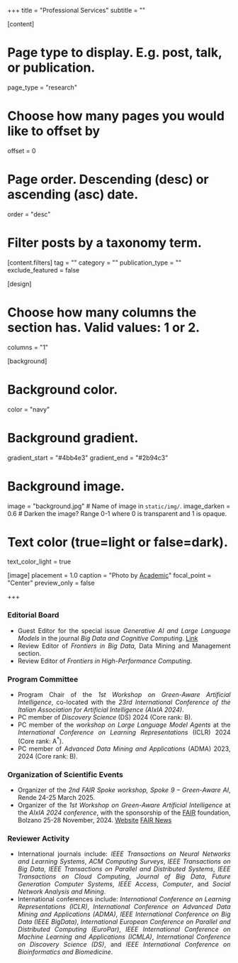 +++
title = "Professional Services"
subtitle = ""


[content]
  # Page type to display. E.g. post, talk, or publication.
  page_type = "research"
  
  
  # Choose how many pages you would like to offset by
  offset = 0

  # Page order. Descending (desc) or ascending (asc) date.
  order = "desc"

  # Filter posts by a taxonomy term.
  [content.filters]
    tag = ""
    category = ""
    publication_type = ""
    exclude_featured = false

[design]
  # Choose how many columns the section has. Valid values: 1 or 2.
  columns = "1"


[background]
  # Background color.
  color = "navy"
  
  # Background gradient.
  gradient_start = "#4bb4e3"
  gradient_end = "#2b94c3"
  
  # Background image.
  image = "background.jpg"  # Name of image in `static/img/`.
  image_darken = 0.6  # Darken the image? Range 0-1 where 0 is transparent and 1 is opaque.

  # Text color (true=light or false=dark).
  text_color_light = true

[image]
placement = 1.0
caption = "Photo by [Academic](https://sourcethemes.com/academic/)"
focal_point = "Center"
preview_only = false

+++
<div style="text-align: justify">

<h3>Editorial Board</h3>
        <ul>
            <li>Guest Editor for the special issue <em>Generative AI and Large Language Models</em> in the journal <em>Big Data and Cognitive Computing</em>. <a href="https://www.mdpi.com/journal/BDCC/special_issues/1XP11D36SD" target="_blank" class="btn btn-outline-primary my-1 mr-1 btn-sm"><i class="fas fa-link mr-1"></i>Link</a>
            </li>
            <li>Review Editor of <em>Frontiers in Big Data</em>, Data Mining and Management section.</li>
            <li>Review Editor of <em>Frontiers in High-Performance Computing</em>.</li>
        </ul>
<h3>Program Committee</h3>
        <ul>
            <li>Program Chair of the <em>1st Workshop on Green-Aware Artificial Intelligence</em>, co-located with the <em>23rd International Conference of the Italian Association for Artificial Intelligence (AIxIA 2024)</em>.
            </li>
            <li>PC member of <em>Discovery Science</em> (DS) 2024 (Core rank: B).</li>
    <li>PC member of the <em>workshop on Large Language Model Agents</em> at the <em>International Conference on Learning Representations</em> (ICLR) 2024 (Core rank: A<sup>*</sup>).</li>
            <li>PC member of <em> Advanced Data Mining and Applications</em> (ADMA) 2023, 2024 (Core rank: B).</li>
        </ul>

<h3>Organization of Scientific Events</h3>
        <ul>
            <li>
            Organizer of the <em>2nd FAIR Spoke workshop, Spoke 9 – Green-Aware AI</em>, Rende 24-25 March 2025.
            </li>
            <li>Organizer of the <em>1st Workshop on Green-Aware Artificial Intelligence</em> at the <em>AIxIA 2024 conference</em>, with the sponsorship of the <a href="https://fondazione-fair.it/" target="_blank">FAIR</a> foundation, Bolzano 25-28 November, 2024. <a href="https://sites.google.com/view/greenawareai" target="_blank" class="btn btn-outline-primary my-1 mr-1 btn-sm"><i class="fa fa-globe mr-1"></i>Website</a> <a href="https://fondazione-fair.it/evento/green-aware-artificial-intelligence-methods-and-solutions-to-improve-ai-sustainability/" target="_blank" class="btn btn-outline-primary my-1 mr-1 btn-sm"><i class="fa fa-newspaper mr-1"></i>FAIR News</a>
            </li>
        </ul>

<h3>Reviewer Activity</h3>
        <ul>
<li>International journals include: <i>IEEE Transactions on Neural Networks and Learning Systems</i>, <i>ACM Computing Surveys</i>, <i>IEEE Transactions on Big Data</i>, <i>IEEE Transactions on Parallel and Distributed Systems</i>, <i>IEEE Transactions on Cloud Computing</i>, <i>Journal of Big Data</i>, <i>Future Generation Computer Systems</i>, <i>IEEE Access</i>, <i>Computer</i>, and <i>Social Network Analysis and Mining</i>.
</li>
<li>International conferences include: <i>International Conference on Learning Representations (ICLR)</i>, <i>International Conference on Advanced Data Mining and Applications (ADMA)</i>, <i>IEEE International Conference on Big Data (IEEE BigData)</i>, <i>International European Conference on Parallel and Distributed Computing (EuroPar)</i>, <i>IEEE International Conference on Machine Learning and Applications (ICMLA)</i>, <i>International Conference on Discovery Science (DS)</i>, and <i>IEEE International Conference on Bioinformatics and Biomedicine</i>.
</li>
</ul>